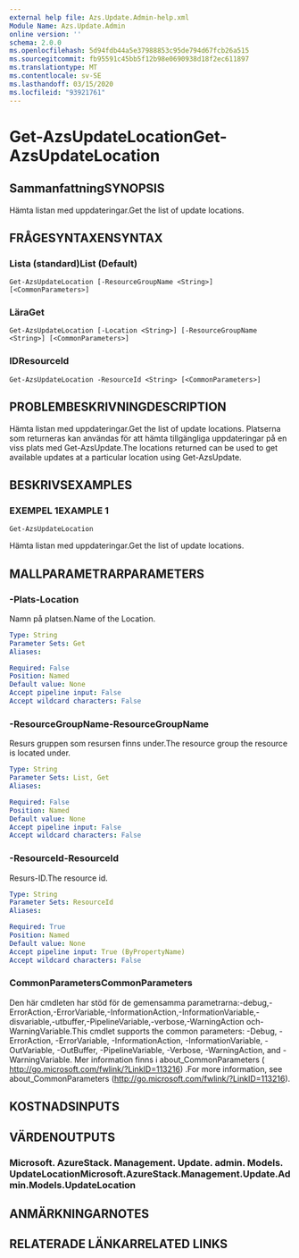 ```yaml
---
external help file: Azs.Update.Admin-help.xml
Module Name: Azs.Update.Admin
online version: ''
schema: 2.0.0
ms.openlocfilehash: 5d94fdb44a5e37988853c95de794d67fcb26a515
ms.sourcegitcommit: fb95591c45bb5f12b98e0690938d18f2ec611897
ms.translationtype: MT
ms.contentlocale: sv-SE
ms.lasthandoff: 03/15/2020
ms.locfileid: "93921761"
---
```

# <span data-ttu-id="5d194-101">Get-AzsUpdateLocation</span><span class="sxs-lookup"><span data-stu-id="5d194-101">Get-AzsUpdateLocation</span></span>

## <span data-ttu-id="5d194-102">Sammanfattning</span><span class="sxs-lookup"><span data-stu-id="5d194-102">SYNOPSIS</span></span>
<span data-ttu-id="5d194-103">Hämta listan med uppdateringar.</span><span class="sxs-lookup"><span data-stu-id="5d194-103">Get the list of update locations.</span></span>

## <span data-ttu-id="5d194-104">FRÅGESYNTAXEN</span><span class="sxs-lookup"><span data-stu-id="5d194-104">SYNTAX</span></span>

### <span data-ttu-id="5d194-105">Lista (standard)</span><span class="sxs-lookup"><span data-stu-id="5d194-105">List (Default)</span></span>
```
Get-AzsUpdateLocation [-ResourceGroupName <String>] [<CommonParameters>]
```

### <span data-ttu-id="5d194-106">Lära</span><span class="sxs-lookup"><span data-stu-id="5d194-106">Get</span></span>
```
Get-AzsUpdateLocation [-Location <String>] [-ResourceGroupName <String>] [<CommonParameters>]
```

### <span data-ttu-id="5d194-107">ID</span><span class="sxs-lookup"><span data-stu-id="5d194-107">ResourceId</span></span>
```
Get-AzsUpdateLocation -ResourceId <String> [<CommonParameters>]
```

## <span data-ttu-id="5d194-108">PROBLEMBESKRIVNING</span><span class="sxs-lookup"><span data-stu-id="5d194-108">DESCRIPTION</span></span>
<span data-ttu-id="5d194-109">Hämta listan med uppdateringar.</span><span class="sxs-lookup"><span data-stu-id="5d194-109">Get the list of update locations.</span></span> <span data-ttu-id="5d194-110">Platserna som returneras kan användas för att hämta tillgängliga uppdateringar på en viss plats med Get-AzsUpdate.</span><span class="sxs-lookup"><span data-stu-id="5d194-110">The locations returned can be used to get available updates at a particular location using Get-AzsUpdate.</span></span>

## <span data-ttu-id="5d194-111">BESKRIVS</span><span class="sxs-lookup"><span data-stu-id="5d194-111">EXAMPLES</span></span>

### <span data-ttu-id="5d194-112">EXEMPEL 1</span><span class="sxs-lookup"><span data-stu-id="5d194-112">EXAMPLE 1</span></span>
```
Get-AzsUpdateLocation
```

<span data-ttu-id="5d194-113">Hämta listan med uppdateringar.</span><span class="sxs-lookup"><span data-stu-id="5d194-113">Get the list of update locations.</span></span>

## <span data-ttu-id="5d194-114">MALLPARAMETRAR</span><span class="sxs-lookup"><span data-stu-id="5d194-114">PARAMETERS</span></span>

### <span data-ttu-id="5d194-115">-Plats</span><span class="sxs-lookup"><span data-stu-id="5d194-115">-Location</span></span>
<span data-ttu-id="5d194-116">Namn på platsen.</span><span class="sxs-lookup"><span data-stu-id="5d194-116">Name of the Location.</span></span>

```yaml
Type: String
Parameter Sets: Get
Aliases:

Required: False
Position: Named
Default value: None
Accept pipeline input: False
Accept wildcard characters: False
```

### <span data-ttu-id="5d194-117">-ResourceGroupName</span><span class="sxs-lookup"><span data-stu-id="5d194-117">-ResourceGroupName</span></span>
<span data-ttu-id="5d194-118">Resurs gruppen som resursen finns under.</span><span class="sxs-lookup"><span data-stu-id="5d194-118">The resource group the resource is located under.</span></span>

```yaml
Type: String
Parameter Sets: List, Get
Aliases:

Required: False
Position: Named
Default value: None
Accept pipeline input: False
Accept wildcard characters: False
```

### <span data-ttu-id="5d194-119">-ResourceId</span><span class="sxs-lookup"><span data-stu-id="5d194-119">-ResourceId</span></span>
<span data-ttu-id="5d194-120">Resurs-ID.</span><span class="sxs-lookup"><span data-stu-id="5d194-120">The resource id.</span></span>

```yaml
Type: String
Parameter Sets: ResourceId
Aliases:

Required: True
Position: Named
Default value: None
Accept pipeline input: True (ByPropertyName)
Accept wildcard characters: False
```

### <span data-ttu-id="5d194-121">CommonParameters</span><span class="sxs-lookup"><span data-stu-id="5d194-121">CommonParameters</span></span>
<span data-ttu-id="5d194-122">Den här cmdleten har stöd för de gemensamma parametrarna:-debug,-ErrorAction,-ErrorVariable,-InformationAction,-InformationVariable,-disvariable,-utbuffer,-PipelineVariable,-verbose,-WarningAction och-WarningVariable.</span><span class="sxs-lookup"><span data-stu-id="5d194-122">This cmdlet supports the common parameters: -Debug, -ErrorAction, -ErrorVariable, -InformationAction, -InformationVariable, -OutVariable, -OutBuffer, -PipelineVariable, -Verbose, -WarningAction, and -WarningVariable.</span></span> <span data-ttu-id="5d194-123">Mer information finns i about_CommonParameters ( http://go.microsoft.com/fwlink/?LinkID=113216) .</span><span class="sxs-lookup"><span data-stu-id="5d194-123">For more information, see about_CommonParameters (http://go.microsoft.com/fwlink/?LinkID=113216).</span></span>

## <span data-ttu-id="5d194-124">KOSTNADS</span><span class="sxs-lookup"><span data-stu-id="5d194-124">INPUTS</span></span>

## <span data-ttu-id="5d194-125">VÄRDEN</span><span class="sxs-lookup"><span data-stu-id="5d194-125">OUTPUTS</span></span>

### <span data-ttu-id="5d194-126">Microsoft. AzureStack. Management. Update. admin. Models. UpdateLocation</span><span class="sxs-lookup"><span data-stu-id="5d194-126">Microsoft.AzureStack.Management.Update.Admin.Models.UpdateLocation</span></span>

## <span data-ttu-id="5d194-127">ANMÄRKNINGAR</span><span class="sxs-lookup"><span data-stu-id="5d194-127">NOTES</span></span>

## <span data-ttu-id="5d194-128">RELATERADE LÄNKAR</span><span class="sxs-lookup"><span data-stu-id="5d194-128">RELATED LINKS</span></span>
